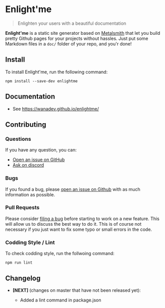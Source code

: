 # Enlight'me

> Enlighten your users with a beautiful documentation

**Enlight'me** is a static site generator based on [Metalsmith][] that let you
build pretty Github pages for your projects without hassles. Just put some Markdown
files in a `doc/` folder of your repo, and you'r done!

[Metalsmith]: http://www.metalsmith.io/


## Install

To install Enlight'me, run the following command:

    npm install --save-dev enlightme


## Documentation

* See https://wanadev.github.io/enlightme/


## Contributing

### Questions

If you have any question, you can:

* [Open an issue on GitHub][gh-issue]
* [Ask on discord][discord]

### Bugs

If you found a bug, please [open an issue on Github][gh-issue] with as much information as possible.

### Pull Requests

Please consider [filing a bug][gh-issue] before starting to work on a new feature. This will allow us to discuss the best way to do it. This is of course not necessary if you just want to fix some typo or small errors in the code.

### Codding Style / Lint

To check codding style, run the follwoing command:

    npm run lint

[gh-issue]: https://github.com/wanadev/enlightme/issues
[discord]: https://discord.gg/BmUkEdMuFp


## Changelog

* **[NEXT]** (changes on master that have not been released yet):

    * Added a lint command in package.json
